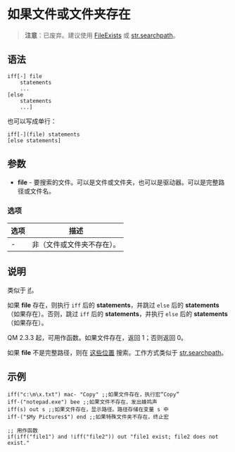 # 如果文件或文件夹存在

> **注意**：已废弃。建议使用 [FileExists](IDP_QMDLL.md#FileExists) 或 [str.searchpath](IDP_S_SEARCHPATH.md)。

## 语法

```qm
iff[-] file
    statements
    ...
[else
    statements
    ...]
```

也可以写成单行：

```qm
iff[-](file) statements
[else statements]
```

## 参数

- **file** - 要搜索的文件。可以是文件或文件夹，也可以是驱动器。可以是完整路径或文件名。

### 选项

| 选项 | 描述 |
|------|------|
| - | 非（文件或文件夹不存在）。 |

## 说明

类似于 [if](IDP_IF.md)。

如果 **file** 存在，则执行 `iff` 后的 **statements**，并跳过 `else` 后的 **statements**（如果存在）。否则，跳过 `iff` 后的 **statements**，并执行 `else` 后的 **statements**（如果存在）。

QM 2.3.3 起，可用作函数。如果文件存在，返回 1；否则返回 0。

如果 **file** 不是完整路径，则在 [这些位置](IDP_SEARCHPATHS.md) 搜索。工作方式类似于 [str.searchpath](IDP_S_SEARCHPATH.md)。

## 示例

```qm
iff("c:\m\x.txt") mac- "Copy" ;;如果文件存在，执行宏“Copy”
iff-("notepad.exe") bee ;;如果文件不存在，发出蜂鸣声
iff(s) out s ;;如果文件存在，显示路径。路径存储在变量 s 中
iff-("$My Pictures$") end ;;如果特殊文件夹不存在，终止宏

;; 用作函数
if(iff("file1") and !iff("file2")) out "file1 exist; file2 does not exist."
```